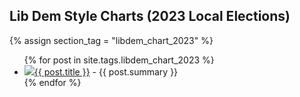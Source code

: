 ## Lib Dem Style Charts (2023 Local Elections)

{% assign section_tag = "libdem_chart_2023" %}

<ul>
  {% for post in site.tags.libdem_chart_2023 %}
    <li><img src="/assets/{{section_tag}}/{{page.asset}}"><a href="{{ post.url }}">{{ post.title }}</a> - {{ post.summary }}</li>
  {% endfor %}
</ul>